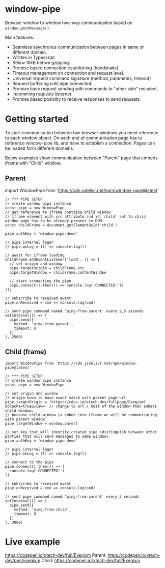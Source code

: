 # window-pipe
Browser window to window two-way communication based on `window.postMessage()`.

Main features:
- Seamless asychronus communication between pages in same or different domain.
- Written in Typescript.
- Below 10kB before gzipping.
- Promise based connection establishing (handshake).
- Timeout management on connection and request level.
- Universal request command signature (method, parametes, timeout)
- Request buffering until pipe connected.
- Promise base request sending with commands to "other side" recipient.
- Incomming requests listerner.
- Promise based posiblity to receive responses to send requests.

# Getting started

To start communication between two browser windows you need reference to each window object. On each end of communication page has to reference window-pipe lib, and have to establish a connection. Pages can be loaded form different domains.

Below examples show communication between "Parent" page that embeds iframe with "Child" window.

## Parent

import WindowPipe from 'https://cdn.jsdelivr.net/npm/window-pipe@latest'

```
// *** PIPE SETUP
// create window pipe instance
const pipe = new WindowPipe
// get reference to iframe containg child window
// iframe element with src attribute and id 'child' set to child window page has to be already present in DOM.
const childFrame = document.getElementById('child')

pipe.authKey = 'window-pipe-demo'

// pipe internal loger
// pipe.onLog = (l) => console.log(l)

// await for iframe loading
childFrame.addEventListener('load', () => {
  // set origin and window
  pipe.targetOrigin = childFrame.src
  pipe.targetWindow = childFrame.contentWindow

  // start connecting the pipe
  pipe.connect().then(() => console.log('CONNECTED!')) 
});

// subscribe to received event
pipe.onReceived = cmd => console.log(cmd)

// send pipe command named 'ping-from-parent' every 2,5 seconds
setInterval(() => {
  pipe.send({
    method: 'ping-from-parent',
    timeout: 0
  })    
}, 2500)
```

## Child (frame)

```
import WindowPipe from 'https://cdn.jsdelivr.net/npm/window-pipe@latest'

// *** PIPE SETUP
// create window pipe instance
const pipe = new WindowPipe

// set origin and window
// origin have to have exact match with parent page url
pipe.targetOrigin = 'https://cdpn.io/xtech-dev/fullpage/Exeqjxm?nocache=true&view=' // change to url / host of the window that embeds child window.
// because child window is embed into iframe we will be communicating with parent window
pipe.targetWindow = window.parent

// set key that will identify created pipe (distinguish between other parties that will send messages to same window)
pipe.authKey = 'window-pipe-demo'

// pipe internal loger
// pipe.onLog = (l) => console.log(l)

// connect to the pipe
pipe.connect().then(() => {
  console.log('CONNECTED!')
})

// subscribe to received event
pipe.onReceived = cmd => console.log(cmd)

// send pipe command named 'ping-from-parent' every 3 seconds
setInterval(() => {
  pipe.send({
    method: 'ping-from-child',
    timeout: 0
  })    
}, 3000)
```

# Live example

https://codepen.io/xtech-dev/full/Exeqjxm
Parent: https://codepen.io/xtech-dev/pen/Exeqjxm
Child: https://codepen.io/xtech-dev/full/Exeqjxm